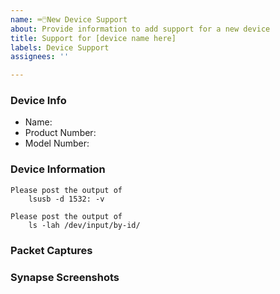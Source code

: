 ```yaml
---
name: ⌨️🖱️New Device Support
about: Provide information to add support for a new device
title: Support for [device name here]
labels: Device Support
assignees: ''

---
```


### Device Info

* Name: <See under device>
* Product Number: <See under device>
* Model Number: <See under device>

### Device Information
```
Please post the output of
    lsusb -d 1532: -v
```

```
Please post the output of
    ls -lah /dev/input/by-id/
```

### Packet Captures

<Please see here as we probably need packet captures>
<https://github.com/openrazer/openrazer/wiki/Reverse-Engineering-USB-Protocol>

### Synapse Screenshots
<Screenshots of all available options as seen on Razer Synapse>
